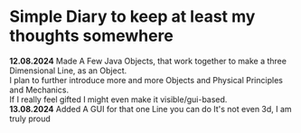 # Simple Diary to keep at least my thoughts somewhere
**12.08.2024** Made A Few Java Objects, that work together to make a three Dimensional Line, 
as an Object.  
I plan to further introduce more and more Objects and Physical Principles and Mechanics.  
If I really feel gifted I might even make it visible/gui-based.  
**13.08.2024** Added A GUI for that one Line you can do
It's not even 3d, I am truly proud  

